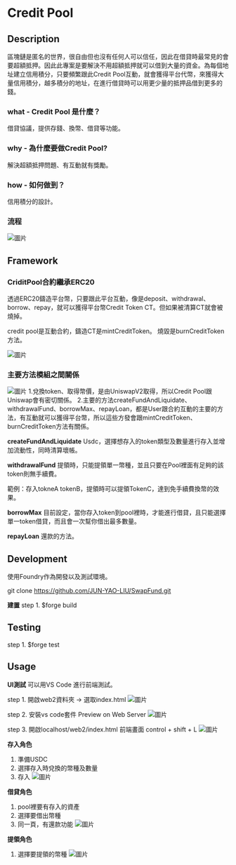 # Credit Pool

## Description

區塊鏈是匿名的世界，很自由但也沒有任何人可以信任，因此在借貸時最常見的會要超額抵押。因此此專案是要解決不用超額抵押就可以借到大量的資金。為每個地址建立信用積分，只要頻繁跟此Credit Pool互動，就會獲得平台代幣，來獲得大量信用積分，越多積分的地址，在進行借貸時可以用更少量的抵押品借到更多的錢。

### what - Credit Pool 是什麼？
借貸協議，提供存錢、換幣、借貸等功能。

### why - 為什麼要做Credit Pool?
解決超額抵押問題、有互動就有獎勵。

### how - 如何做到？
信用積分的設計。

### 流程
![圖片](./img/deposit.png)

## Framework

### CriditPool合約繼承ERC20
透過ERC20鑄造平台幣，只要跟此平台互動，像是deposit、withdrawal、borrow、repay，就可以獲得平台幣Credit Token CT。但如果被清算CT就會被燒掉。

credit pool是互動合約，鑄造CT是mintCreditToken。
燒毀是burnCreditToken方法。

![圖片](./img/ct01.png)

### 主要方法模組之間關係
![圖片](./img/core.png)
1.兌換token、取得幣價，是由UniswapV2取得，所以Credit Pool跟Uniswap會有密切關係。
2.主要的方法createFundAndLiquidate、withdrawalFund、borrowMax、repayLoan，都是User跟合約互動的主要的方法，有互動就可以獲得平台幣，所以這些方發會跟mintCreditToken、burnCreditToken方法有關係。

**createFundAndLiquidate**
Usdc，選擇想存入的token類型及數量進行存入並增加流動性，同時清算壞帳。

**withdrawalFund**
提領時，只能提領單一幣種，並且只要在Pool裡面有足夠的該token則無手續費。

範例：存入tokneA tokenB，提領時可以提領TokenC，達到免手續費換幣的效果。

**borrowMax**
目前設定，當你存入token到pool裡時，才能進行借貸，且只能選擇單一token借貸，而且會一次幫你借出最多數量。

**repayLoan**
還款的方法。

## Development

使用Foundry作為開發以及測試環境。

git clone https://github.com/JUN-YAO-LIU/SwapFund.git

**建置**
step 1.
$forge build


## Testing
step 1.
$forge test

## Usage

**UI測試**
可以用VS Code 進行前端測試。

step 1.
開啟web2資料夾 -> 選取index.html
![圖片](./img/indexpage.png)

step 2.
安裝vs code套件 Preview on Web Server
![圖片](./img/webPreview.png)

step 3. 開啟localhost/web2/index.html 前端畫面
control + shift + L
![圖片](./img/demoindex.png)

**存入角色**
1. 準備USDC
2. 選擇存入時兌換的幣種及數量
3. 存入
![圖片](./img/depositDemo.png)

**借貸角色**
1. pool裡要有存入的資產
2. 選擇要借出幣種
3. 同一頁，有還款功能
![圖片](./img/borrowDemo.png)

**提領角色**
1. 選擇要提領的幣種
![圖片](./img/withdrawalDemo.png)